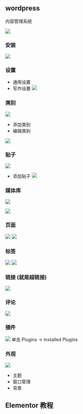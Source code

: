 ## wordpress
内容管理系统

![](images/2022-11-15-12-44-51.png)

### 安装
![](images/2022-11-15-12-46-32.png)

### 设置
- 通用设置
- 写作设置
![](images/2022-11-15-12-48-55.png)

### 类别
![](images/2022-11-15-12-50-36.png)
- 添加类别
- 编辑类别

![](images/2022-11-15-13-01-40.png)

### 贴子

![](images/2022-11-15-13-04-42.png)
- 添加贴子
![](images/2022-11-15-13-02-32.png)

### 媒体库
![](images/2022-11-15-13-08-27.png)

![](images/2022-11-15-13-08-49.png)


### 页面
![](images/2022-11-15-13-09-41.png)
![](images/2022-11-15-13-09-16.png)

### 标签
![](images/2022-11-15-13-14-18.png)
![](images/2022-11-15-13-13-38.png)

### 链接 (就是超链接)

![](images/2022-11-15-13-16-00.png)

### 评论
![](images/2022-11-15-13-17-17.png)


### 插件
![](images/2022-11-15-13-18-31.png)
单击 Plugins → Installed Plugins

### 外观

![](images/2022-11-15-13-20-03.png)
- 主题
- 窗口管理
- 背景

## Elementor 教程

